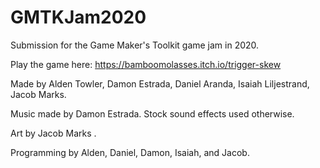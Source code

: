# GMTKJam2020
Submission for the Game Maker's Toolkit game jam in 2020.

Play the game here: https://bamboomolasses.itch.io/trigger-skew

Made by Alden Towler, Damon Estrada, Daniel Aranda, Isaiah Liljestrand, Jacob Marks.

Music made by Damon Estrada.
Stock sound effects used otherwise.

Art by Jacob Marks .

Programming by Alden, Daniel, Damon, Isaiah, and Jacob.
